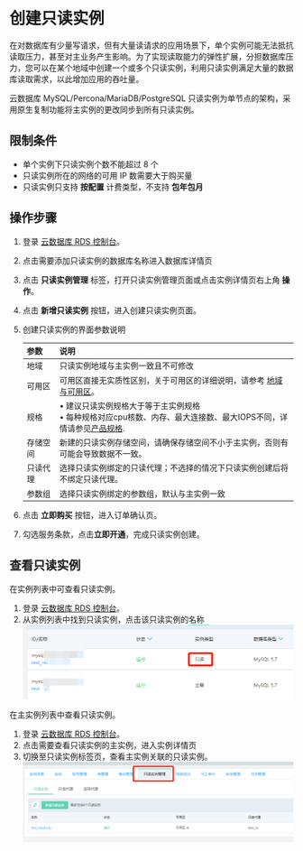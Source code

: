 # 创建只读实例
在对数据库有少量写请求，但有大量读请求的应用场景下，单个实例可能无法抵抗读取压力，甚至对主业务产生影响。为了实现读取能力的弹性扩展，分担数据库压力，您可以在某个地域中创建一个或多个只读实例，利用只读实例满足大量的数据库读取需求，以此增加应用的吞吐量。

云数据库 MySQL/Percona/MariaDB/PostgreSQL 只读实例为单节点的架构，采用原生复制功能将主实例的更改同步到所有只读实例。

## 限制条件
* 单个实例下只读实例个数不能超过 8 个
* 只读实例所在的网络的可用 IP 数需要大于购买量
* 只读实例只支持 **按配置** 计费类型，不支持 **包年包月**

## 操作步骤
1. 登录 [云数据库 RDS 控制台](https://rds-console.jdcloud.com/database)。
2. 点击需要添加只读实例的数据库名称进入数据库详情页
3. 点击 **只读实例管理** 标签，打开只读实例管理页面或点击实例详情页右上角 **操作**。
4. 点击 **新增只读实例** 按钮，进入创建只读实例页面。
5. 创建只读实例的界面参数说明  

   |参数|说明|
   |--|--|
   |地域|只读实例地域与主实例一致且不可修改|
   |可用区|可用区直接无实质性区别，关于可用区的详细说明，请参考 [地域与可用区](https://docs.jdcloud.com/cn/virtual-machines/regions-and-availabilityzones)。|
   |规格|&bull; 建议只读实例规格大于等于主实例规格<br> &bull; 每种规格对应cpu核数、内存、最大连接数、最大IOPS不同，详情请参见[产品规格](https://docs.jdcloud.com/cn/rds/mysql-specifications).|
   |存储空间|新建的只读实例存储空间，请确保存储空间不小于主实例，否则有可能会导致数据不一致。|
   |只读代理|选择只读实例绑定的只读代理；不选择的情况下只读实例创建后将不绑定只读代理。|
   |参数组|选择只读实例绑定的参数组，默认与主实例一致|

6. 点击 **立即购买** 按钮，进入订单确认页。
7. 勾选服务条款，点击**立即开通**，完成只读实例创建。

## 查看只读实例
在实例列表中可查看只读实例。

1. 登录 [云数据库 RDS 控制台](https://rds-console.jdcloud.com/database)。
2. 从实例列表中找到只读实例，点击该只读实例的名称
![查看只读实例](../../../../../image/RDS/Create-Readonly-1.png)

在主实例列表中查看只读实例。
1. 登录 [云数据库 RDS 控制台](https://rds-console.jdcloud.com/database)。
2. 点击需要查看只读实例的主实例，进入实例详情页
3. 切换至只读实例标签页，查看主实例关联的只读实例。
![查看只读实例](../../../../../image/RDS/Create-Readonly-2.png)
